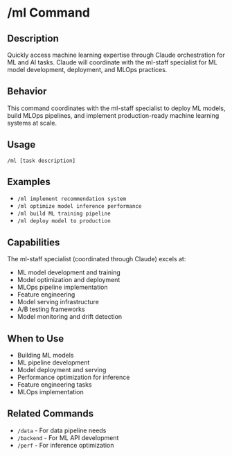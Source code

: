 # /ml Command

## Description
Quickly access machine learning expertise through Claude orchestration for ML and AI tasks. Claude will coordinate with the ml-staff specialist for ML model development, deployment, and MLOps practices.

## Behavior
This command coordinates with the ml-staff specialist to deploy ML models, build MLOps pipelines, and implement production-ready machine learning systems at scale.

## Usage
```
/ml [task description]
```

## Examples
- `/ml implement recommendation system`
- `/ml optimize model inference performance`
- `/ml build ML training pipeline`
- `/ml deploy model to production`

## Capabilities
The ml-staff specialist (coordinated through Claude) excels at:
- ML model development and training
- Model optimization and deployment
- MLOps pipeline implementation
- Feature engineering
- Model serving infrastructure
- A/B testing frameworks
- Model monitoring and drift detection

## When to Use
- Building ML models
- ML pipeline development
- Model deployment and serving
- Performance optimization for inference
- Feature engineering tasks
- MLOps implementation

## Related Commands
- `/data` - For data pipeline needs
- `/backend` - For ML API development
- `/perf` - For inference optimization
